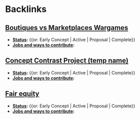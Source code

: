 
# Backlinks
## [Boutiques vs Marketplaces Wargames](<Boutiques vs Marketplaces Wargames.md>)
- **[Status](<Status.md>):** {{or: Early Concept | Active | Proposal | Complete}}
- **[Jobs and ways to contribute](<Jobs and ways to contribute.md>):**

## [Concept Contrast Project (temp name)](<Concept Contrast Project (temp name).md>)
- **[Status](<Status.md>):** {{or: Early Concept | Active | Proposal | Complete}}
- **[Jobs and ways to contribute](<Jobs and ways to contribute.md>):**

## [Fair equity  ](<Fair equity  .md>)
- **[Status](<Status.md>):** {{or: Early Concept | Active | Proposal | Complete}}
- **[Jobs and ways to contribute](<Jobs and ways to contribute.md>):**

